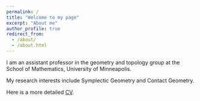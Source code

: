 ```yaml
---
permalink: /
title: "Welcome to my page"
excerpt: "About me"
author_profile: true
redirect_from: 
  - /about/
  - /about.html
---
```


I am an assistant professor in the geometry and topology group at the School of Mathematics, University of Minneapolis.

My research interests include Symplectic Geometry and Contact Geometry.

Here is a more detailed [CV](https://mmistakes.github.io/minimal-mistakes/).
